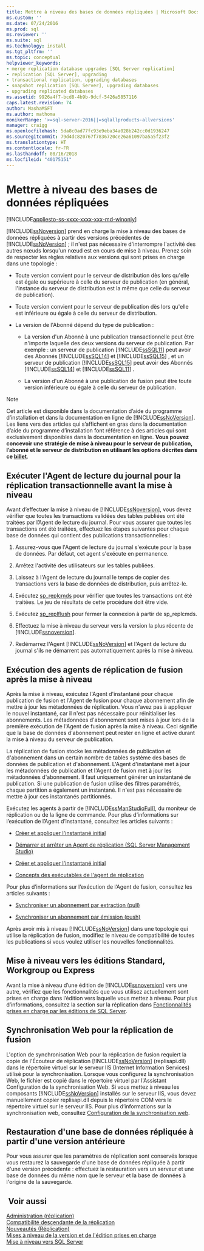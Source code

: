 ```yaml
---
title: Mettre à niveau des bases de données répliquées | Microsoft Docs
ms.custom: ''
ms.date: 07/24/2016
ms.prod: sql
ms.reviewer: ''
ms.suite: sql
ms.technology: install
ms.tgt_pltfrm: ''
ms.topic: conceptual
helpviewer_keywords:
- merge replication database upgrades [SQL Server replication]
- replication [SQL Server], upgrading
- transactional replication, upgrading databases
- snapshot replication [SQL Server], upgrading databases
- upgrading replicated databases
ms.assetid: 9926a4f7-bcd8-4b9b-9dcf-5426a5857116
caps.latest.revision: 74
author: MashaMSFT
ms.author: mathoma
monikerRange: '>=sql-server-2016||=sqlallproducts-allversions'
manager: craigg
ms.openlocfilehash: 5da8c0ad77fc93e9eba34a028b242cc0d1936247
ms.sourcegitcommit: 79d4dc820767f7836720ce26a61097ba5a5f23f2
ms.translationtype: HT
ms.contentlocale: fr-FR
ms.lasthandoff: 08/16/2018
ms.locfileid: "40175151"
---
```

# <a name="upgrade-replicated-databases"></a>Mettre à niveau des bases de données répliquées

[!INCLUDE[appliesto-ss-xxxx-xxxx-xxx-md-winonly](../../includes/appliesto-ss-xxxx-xxxx-xxx-md-winonly.md)]
  
  [!INCLUDE[ssNoversion](../../includes/ssnoversion-md.md)] prend en charge la mise à niveau des bases de données répliquées à partir des versions précédentes de [!INCLUDE[ssNoVersion](../../includes/ssnoversion-md.md)] ; il n'est pas nécessaire d'interrompre l'activité des autres nœuds lorsqu'un nœud est en cours de mise à niveau. Prenez soin de respecter les règles relatives aux versions qui sont prises en charge dans une topologie :  
  
-   Toute version convient pour le serveur de distribution dès lors qu'elle est égale ou supérieure à celle du serveur de publication (en général, l'instance du serveur de distribution est la même que celle du serveur de publication).  
  
-   Toute version convient pour le serveur de publication dès lors qu'elle est inférieure ou égale à celle du serveur de distribution.  
  
-   La version de l'Abonné dépend du type de publication :  
  
    -   La version d'un Abonné à une publication transactionnelle peut être n'importe laquelle des deux versions du serveur de publication. Par exemple : un serveur de publication [!INCLUDE[ssSQL11](../../includes/sssql11-md.md)] peut avoir des Abonnés [!INCLUDE[ssSQL14](../../includes/sssql14-md.md)] et [!INCLUDE[ssSQL15](../../includes/sssql15-md.md)] , et un serveur de publication [!INCLUDE[ssSQL15](../../includes/sssql15-md.md)] peut avoir des Abonnés [!INCLUDE[ssSQL14](../../includes/sssql14-md.md)] et  [!INCLUDE[ssSQL11](../../includes/sssql11-md.md)] .  
  
    -   La version d'un Abonné à une publication de fusion peut être toute version inférieure ou égale à celle du serveur de publication.  
  
> [!NOTE]  
>  Cet article est disponible dans la documentation d’aide du programme d’installation et dans la documentation en ligne de [!INCLUDE[ssNoVersion](../../includes/ssnoversion-md.md)]. Les liens vers des articles qui s’affichent en gras dans la documentation d’aide du programme d’installation font référence à des articles qui sont exclusivement disponibles dans la documentation en ligne. **Vous pouvez concevoir une stratégie de mise à niveau pour le serveur de publication, l’abonné et le serveur de distribution en utilisant les options décrites dans ce [billet](https://blogs.msdn.microsoft.com/sql_server_team/upgrading-a-replication-topology-to-sql-server-2016/)**. 
  
## <a name="run-the-log-reader-agent-for-transactional-replication-before-upgrade"></a>Exécuter l'Agent de lecture du journal pour la réplication transactionnelle avant la mise à niveau  
 Avant d’effectuer la mise à niveau de [!INCLUDE[ssNoversion](../../includes/ssnoversion-md.md)], vous devez vérifier que toutes les transactions validées des tables publiées ont été traitées par l’Agent de lecture du journal. Pour vous assurer que toutes les transactions ont été traitées, effectuez les étapes suivantes pour chaque base de données qui contient des publications transactionnelles :  
  
1.  Assurez-vous que l'Agent de lecture du journal s'exécute pour la base de données. Par défaut, cet agent s'exécute en permanence.  
  
2.  Arrêtez l'activité des utilisateurs sur les tables publiées.  
  
3.  Laissez à l'Agent de lecture du journal le temps de copier des transactions vers la base de données de distribution, puis arrêtez-le.  
  
4.  Exécutez [sp_replcmds](../../relational-databases/system-stored-procedures/sp-replcmds-transact-sql.md) pour vérifier que toutes les transactions ont été traitées. Le jeu de résultats de cette procédure doit être vide.  
  
5.  Exécutez [sp_replflush](../../relational-databases/system-stored-procedures/sp-replflush-transact-sql.md) pour fermer la connexion à partir de sp_replcmds.  
  
6.  Effectuez la mise à niveau du serveur vers la version la plus récente de [!INCLUDE[ssnoversion](../../includes/ssnoversion-md.md)].  
  
7.  Redémarrez l'Agent [!INCLUDE[ssNoVersion](../../includes/ssnoversion-md.md)] et l'Agent de lecture du journal s'ils ne démarrent pas automatiquement après la mise à niveau.  
  
## <a name="run-agents-for-merge-replication-after-upgrade"></a>Exécution des agents de réplication de fusion après la mise à niveau  
 Après la mise à niveau, exécutez l'Agent d'instantané pour chaque publication de fusion et l'Agent de fusion pour chaque abonnement afin de mettre à jour les métadonnées de réplication. Vous n'avez pas à appliquer le nouvel instantané, car il n'est pas nécessaire pour réinitialiser les abonnements. Les métadonnées d'abonnement sont mises à jour lors de la première exécution de l'Agent de fusion après la mise à niveau. Ceci signifie que la base de données d'abonnement peut rester en ligne et active durant la mise à niveau du serveur de publication.  
  
 La réplication de fusion stocke les métadonnées de publication et d'abonnement dans un certain nombre de tables système des bases de données de publication et d'abonnement. L'Agent d'instantané met à jour les métadonnées de publication et l'Agent de fusion met à jour les métadonnées d'abonnement. Il faut uniquement générer un instantané de publication. Si une publication de fusion utilise des filtres paramétrés, chaque partition a également un instantané. Il n'est pas nécessaire de mettre à jour ces instantanés partitionnés.  
  
 Exécutez les agents à partir de [!INCLUDE[ssManStudioFull](../../includes/ssmanstudiofull-md.md)], du moniteur de réplication ou de la ligne de commande. Pour plus d’informations sur l’exécution de l’Agent d’instantané, consultez les articles suivants :  
  
-   [Créer et appliquer l'instantané initial](../../relational-databases/replication/create-and-apply-the-initial-snapshot.md)  
  
-   [Démarrer et arrêter un Agent de réplication &#40;SQL Server Management Studio&#41;](../../relational-databases/replication/agents/start-and-stop-a-replication-agent-sql-server-management-studio.md)  
  
-   [Créer et appliquer l'instantané initial](../../relational-databases/replication/create-and-apply-the-initial-snapshot.md)  
  
-   [Concepts des exécutables de l'agent de réplication](../../relational-databases/replication/concepts/replication-agent-executables-concepts.md)  
  
 Pour plus d’informations sur l’exécution de l’Agent de fusion, consultez les articles suivants :  
  
-   [Synchroniser un abonnement par extraction (pull)](../../relational-databases/replication/synchronize-a-pull-subscription.md)  
  
-   [Synchroniser un abonnement par émission (push)](../../relational-databases/replication/synchronize-a-push-subscription.md)  
  
 Après avoir mis à niveau [!INCLUDE[ssNoVersion](../../includes/ssnoversion-md.md)] dans une topologie qui utilise la réplication de fusion, modifiez le niveau de compatibilité de toutes les publications si vous voulez utiliser les nouvelles fonctionnalités.  
  
## <a name="upgrading-to-standard-workgroup-or-express-editions"></a>Mise à niveau vers les éditions Standard, Workgroup ou Express  
 Avant la mise à niveau d’une édition de [!INCLUDE[ssnoversion](../../includes/ssnoversion-md.md)] vers une autre, vérifiez que les fonctionnalités que vous utilisez actuellement sont prises en charge dans l’édition vers laquelle vous mettez à niveau. Pour plus d’informations, consultez la section sur la réplication dans [Fonctionnalités prises en charge par les éditions de SQL Server](../../sql-server/editions-and-components-of-sql-server-2017.md).  
  
## <a name="web-synchronization-for-merge-replication"></a>Synchronisation Web pour la réplication de fusion  
 L'option de synchronisation Web pour la réplication de fusion requiert la copie de l'Écouteur de réplication [!INCLUDE[ssNoVersion](../../includes/ssnoversion-md.md)] (replisapi.dll) dans le répertoire virtuel sur le serveur IIS (Internet Information Services) utilisé pour la synchronisation. Lorsque vous configurez la synchronisation Web, le fichier est copié dans le répertoire virtuel par l'Assistant Configuration de la synchronisation Web. Si vous mettez à niveau les composants [!INCLUDE[ssNoVersion](../../includes/ssnoversion-md.md)] installés sur le serveur IIS, vous devez manuellement copier replisapi.dll depuis le répertoire COM vers le répertoire virtuel sur le serveur IIS. Pour plus d’informations sur la synchronisation web, consultez [Configuration de la synchronisation web](../../relational-databases/replication/configure-web-synchronization.md).  
  
## <a name="restoring-a-replicated-database-from-an-earlier-version"></a>Restauration d'une base de données répliquée à partir d'une version antérieure  
 Pour vous assurer que les paramètres de réplication sont conservés lorsque vous restaurez la sauvegarde d'une base de données répliquée à partir d'une version précédente : effectuez la restauration vers un serveur et une base de données du même nom que le serveur et la base de données à l'origine de la sauvegarde.  
  
## <a name="see-also"></a> Voir aussi  
 [Administration &#40;réplication&#41;](../../relational-databases/replication/administration/administration-replication.md)   
 [Compatibilité descendante de la réplication](../../relational-databases/replication/replication-backward-compatibility.md)   
 [Nouveautés &#40;Réplication&#41;](../../relational-databases/replication/what-s-new-replication.md)   
 [Mises à niveau de la version et de l'édition prises en charge](../../database-engine/install-windows/supported-version-and-edition-upgrades.md)   
 [Mise à niveau vers SQL Server](../../database-engine/install-windows/upgrade-sql-server.md)  
  
  
